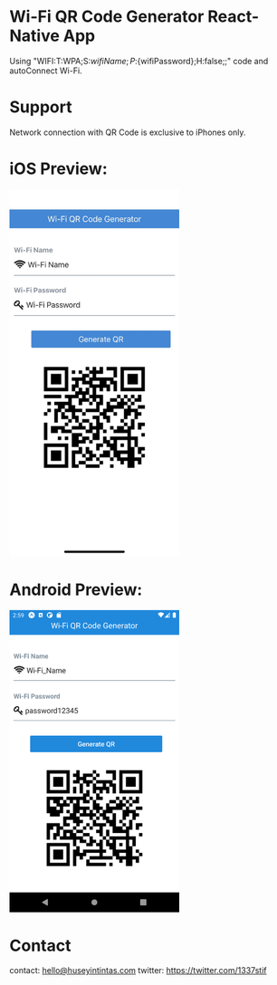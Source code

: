 # Wi-Fi QR Code Generator React-Native App
Using "WIFI:T:WPA;S:${wifiName};P:${wifiPassword};H:false;;" code and autoConnect Wi-Fi.

# Support
Network connection with QR Code is exclusive to iPhones only.

# iOS Preview:
<img src="ss_iPhone.png" width="300"/>

# Android Preview:
<img src="ss.png" width="300"/>

# Contact

contact: hello@huseyintintas.com
twitter: https://twitter.com/1337stif
